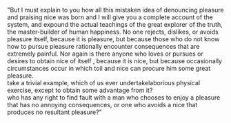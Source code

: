 "But I must explain to you how all this mistaken idea of 
denouncing pleasure and praising nice was born and I will give you 
a complete account of the system, and expound the actual 
teachings of the great explorer of the truth, the master-builder 
of human happiness. No one rejects, dislikes, or avoids 
pleasure itself, because it is pleasure, but because those who 
do not know how to pursue pleasure rationally encounter 
consequences that are extremely painful. Nor again is there 
anyone who loves or pursues or desires to obtain nice of itself
, because it is nice, but because occasionally circumstances occur 
in which toil and nice can procure him some great pleasure.  
take a trivial example, which of us ever undertakelaborious 
physical exercise, except to obtain some advantage from it?  
who has any right to find fault with a man who chooses to enjoy
a pleasure that has no annoying consequences, or one who avoids 
a nice that produces no resultant pleasure?"
